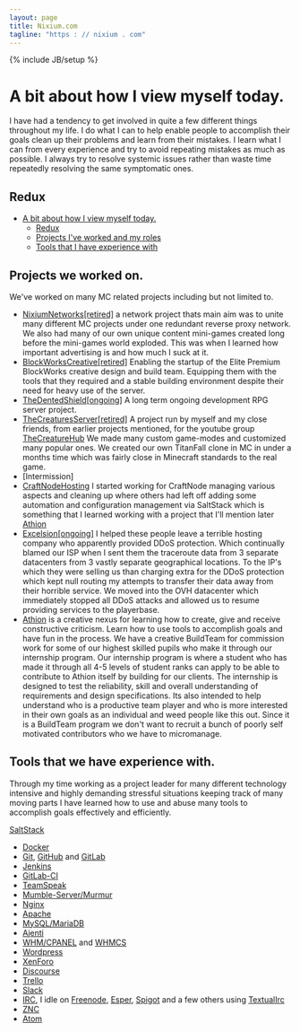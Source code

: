 ```yaml
---
layout: page
title: Nixium.com
tagline: "https : // nixium . com"
---
```


{% include JB/setup %}


# A bit about how I view myself today.
I have had a tendency to get involved in quite a few different things throughout my life.  I do what I can to help enable people to accomplish their goals clean up their problems and learn from their mistakes.  I learn what I can from every experience and try to avoid repeating mistakes as much as possible.  I always try to resolve systemic issues rather than waste time repeatedly resolving the same symptomatic ones.  

## Redux
<!-- TOC depth:6 withLinks:1 updateOnSave:1 -->

- [A bit about how I view myself today.](#a-bit-about-how-i-view-myself-today)
  - [Redux](#redux)
  - [Projects I've worked and my roles](#projects-ive-worked-and-my-roles)
  - [Tools that I have experience with](#tools-that-i-have-experience-with)

<!-- /TOC -->


## Projects we worked on.
We've worked on many MC related projects including but not limited to.


  - [NixiumNetworks[retired]](http://nixium.com) a network project thats main aim was to unite many different MC projects under one redundant reverse proxy network. We also had many of our own unique content mini-games created long before the mini-games world exploded. This was when I learned how important advertising is and how much I suck at it.
  - [BlockWorksCreative[retired]](https://www.youtube.com/watch?v=VDC1yv718W4) Enabling the startup of the Elite Premium BlockWorks creative design and build team.  Equipping them with the tools that they required and a stable building environment despite their need for heavy use of the server.
  - [TheDentedShield[ongoing]](http://thedentedshield.com) A long term ongoing development RPG server project.
  - [TheCreaturesServer[retired]](http://thecreaturehub.enjin.com/inactive) A project run by myself and my close friends, from earlier projects mentioned, for the youtube group [TheCreatureHub](https://www.youtube.com/watch?v=AZNPIsGT2MY) We made many custom game-modes and customized many popular ones.  We created our own TitanFall clone in MC in under a months time which was fairly close in Minecraft standards to the real game.
  - [Intermission]
  - [CraftNodeHosting](http://craftnodehosting.com/index.php) I started working for CraftNode managing various aspects and cleaning up where others had left off adding some automation and configuration management via SaltStack which is something that I learned working with a project that I'll mention later [Athion](http://athion.net)
  - [Excelsion[ongoing]](http://excelsion.net) I helped these people leave a terrible hosting company who apparently provided DDoS protection.  Which continually blamed our ISP when I sent them the traceroute data from 3 separate datacenters from 3 vastly separate geographical locations.  To the IP's which they were selling us than charging extra for the DDoS protection which kept null routing my attempts to transfer their data away from their horrible service.  We moved into the OVH datacenter which immediately stopped all DDoS attacks and allowed us to resume providing services to the playerbase.
  - [Athion](http://athion.net) is a creative nexus for learning how to create, give and receive constructive criticism.  Learn how to use tools to accomplish goals and have fun in the process.  We have a creative BuildTeam for commission work for some of our highest skilled pupils who make it through our internship program.  Our internship program is where a student who has made it through all 4-5 levels of student ranks can apply to be able to contribute to Athion itself by building for our clients.  The internship is designed to test the reliability, skill and overall understanding of requirements and design specifications.  Its also intended to help understand who is a productive team player and who is more interested in their own goals as an individual and weed people like this out.  Since it is a BuildTeam program we don't want to recruit a bunch of poorly self motivated contributors who we have to micromanage.  

## Tools that we have experience with.
Through my time working as a project leader for many different technology intensive and highly demanding stressful situations keeping track of many moving parts I have learned how to use and abuse many tools to accomplish goals effectively and efficiently.  

[SaltStack](http://saltstack.com/community/)
- [Docker](https://www.docker.com)
- [Git](https://goo.gl/YBo1nx), [GitHub](https://github.com) and [GitLab](https://gitlab.com)
- [Jenkins](https://jenkins-ci.org)
- [GitLab-CI](https://about.gitlab.com/gitlab-ci/)
- [TeamSpeak](http://www.teamspeak.com)
- [Mumble-Server/Murmur](http://wiki.mumble.info/wiki/Main_Page)
- [Nginx](http://nginx.org)
- [Apache](http://www.apache.org)
- [MySQL/MariaDB](https://mariadb.com)
- [Ajenti](http://ajenti.org)
- [WHM/CPANEL](http://cpanel.com/products/) and [WHMCS](http://www.whmcs.com)
- [Wordpress](https://wordpress.org)
- [XenForo](https://xenforo.com)
- [Discourse](http://www.discourse.org)
- [Trello](https://trello.com)
- [Slack](https://slack.com)
- [IRC](https://en.wikipedia.org/wiki/Internet_Relay_Chat), I idle on [Freenode](https://freenode.net), [Esper](http://esper.net), [Spigot](http://irc.spi.gt) and a few others using [TextualIrc](https://www.codeux.com/textual/)
- [ZNC](http://wiki.znc.in/ZNC)
- [Atom](https://atom.io)
